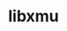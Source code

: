 ---
title: "libxmu"
layout: cache
categories: [package, develop]
meta: {"compilers": ["gcc@11.4.0"], "num_specs": 19, "num_specs_by_stack": {"e4s": 8, "hep": 11, "root": 19}, "oss": ["ubuntu22.04"], "platforms": ["linux"], "stacks": ["e4s", "hep", "root"], "targets": ["x86_64_v3"], "versions": ["1.2.1"]}
spec_details: [{"compiler": "gcc@11.4.0", "hash": "3d6qdf4sylwbrpafd5hgqmvbjeuoz4us", "os": "ubuntu22.04", "platform": "linux", "size": "-", "stacks": ["hep", "root"], "target": "x86_64_v3", "variants": ["build_system=autotools"], "versions": ["1.2.1"]}, {"compiler": "gcc@11.4.0", "hash": "3sni6rsyxo6brm4xn4fiwvf7eiohqia3", "os": "ubuntu22.04", "platform": "linux", "size": "-", "stacks": ["hep", "root"], "target": "x86_64_v3", "variants": ["build_system=autotools"], "versions": ["1.2.1"]}, {"compiler": "gcc@11.4.0", "hash": "5qmtc6fdnvpxv3m5bxmwx2yguyho64lk", "os": "ubuntu22.04", "platform": "linux", "size": "-", "stacks": ["e4s", "root"], "target": "x86_64_v3", "variants": ["build_system=autotools"], "versions": ["1.2.1"]}, {"compiler": "gcc@11.4.0", "hash": "6oygygtr6wnlgd5b65ylwosvxwuvi7ml", "os": "ubuntu22.04", "platform": "linux", "size": "-", "stacks": ["hep", "root"], "target": "x86_64_v3", "variants": ["build_system=autotools"], "versions": ["1.2.1"]}, {"compiler": "gcc@11.4.0", "hash": "bcn53pqvzxqtwruhtomfj7k3cdpgknfh", "os": "ubuntu22.04", "platform": "linux", "size": "-", "stacks": ["hep", "root"], "target": "x86_64_v3", "variants": ["build_system=autotools"], "versions": ["1.2.1"]}, {"compiler": "gcc@11.4.0", "hash": "evbg32p7lh5ykaqj34n2kxwpemhqsfea", "os": "ubuntu22.04", "platform": "linux", "size": "-", "stacks": ["hep", "root"], "target": "x86_64_v3", "variants": ["build_system=autotools"], "versions": ["1.2.1"]}, {"compiler": "gcc@11.4.0", "hash": "h4qyv62bptmuq7kmkfmd3yc7w4lbeycu", "os": "ubuntu22.04", "platform": "linux", "size": "-", "stacks": ["hep", "root"], "target": "x86_64_v3", "variants": ["build_system=autotools"], "versions": ["1.2.1"]}, {"compiler": "gcc@11.4.0", "hash": "hhy2xowdff75hhzkw6p4rlyjadupvbuw", "os": "ubuntu22.04", "platform": "linux", "size": "-", "stacks": ["e4s", "root"], "target": "x86_64_v3", "variants": ["build_system=autotools"], "versions": ["1.2.1"]}, {"compiler": "gcc@11.4.0", "hash": "jc72fanjzsdplo7uemrlqmiqffx4zbl2", "os": "ubuntu22.04", "platform": "linux", "size": "-", "stacks": ["e4s", "root"], "target": "x86_64_v3", "variants": ["build_system=autotools"], "versions": ["1.2.1"]}, {"compiler": "gcc@11.4.0", "hash": "jyl5donl27jz7cheogvqpywpnckdq2x6", "os": "ubuntu22.04", "platform": "linux", "size": "-", "stacks": ["hep", "root"], "target": "x86_64_v3", "variants": ["build_system=autotools"], "versions": ["1.2.1"]}, {"compiler": "gcc@11.4.0", "hash": "llfponca3t2vtsmwxek2kdivmg7xwrk2", "os": "ubuntu22.04", "platform": "linux", "size": "-", "stacks": ["e4s", "root"], "target": "x86_64_v3", "variants": ["build_system=autotools"], "versions": ["1.2.1"]}, {"compiler": "gcc@11.4.0", "hash": "nfblaydkfz7rezufl5mbdckjyxlttu3h", "os": "ubuntu22.04", "platform": "linux", "size": "-", "stacks": ["e4s", "root"], "target": "x86_64_v3", "variants": ["build_system=autotools"], "versions": ["1.2.1"]}, {"compiler": "gcc@11.4.0", "hash": "nm7dhxwhypui3ybsoystwfk4cyg3mnpc", "os": "ubuntu22.04", "platform": "linux", "size": "-", "stacks": ["hep", "root"], "target": "x86_64_v3", "variants": ["build_system=autotools"], "versions": ["1.2.1"]}, {"compiler": "gcc@11.4.0", "hash": "q2gfy27j4r3qdvkvys4blicdyq75wl35", "os": "ubuntu22.04", "platform": "linux", "size": "-", "stacks": ["hep", "root"], "target": "x86_64_v3", "variants": ["build_system=autotools"], "versions": ["1.2.1"]}, {"compiler": "gcc@11.4.0", "hash": "teaguafhlvvzsbba45xujexzueiqq7fy", "os": "ubuntu22.04", "platform": "linux", "size": "-", "stacks": ["hep", "root"], "target": "x86_64_v3", "variants": ["build_system=autotools"], "versions": ["1.2.1"]}, {"compiler": "gcc@11.4.0", "hash": "tzhv5psrs3a4o2ktftjog4ofwasfg7kh", "os": "ubuntu22.04", "platform": "linux", "size": "-", "stacks": ["hep", "root"], "target": "x86_64_v3", "variants": ["build_system=autotools"], "versions": ["1.2.1"]}, {"compiler": "gcc@11.4.0", "hash": "vlna475jhaqjyjqhysqftkc2n3q7lccz", "os": "ubuntu22.04", "platform": "linux", "size": "-", "stacks": ["e4s", "root"], "target": "x86_64_v3", "variants": ["build_system=autotools"], "versions": ["1.2.1"]}, {"compiler": "gcc@11.4.0", "hash": "yfxkqqhuqtjpa733sh7espfny7bwebcl", "os": "ubuntu22.04", "platform": "linux", "size": "-", "stacks": ["e4s", "root"], "target": "x86_64_v3", "variants": ["build_system=autotools"], "versions": ["1.2.1"]}, {"compiler": "gcc@11.4.0", "hash": "zlbpf2wuixaw4bhsvjg6uw54vs5iwwjv", "os": "ubuntu22.04", "platform": "linux", "size": "-", "stacks": ["e4s", "root"], "target": "x86_64_v3", "variants": ["build_system=autotools"], "versions": ["1.2.1"]}]
---